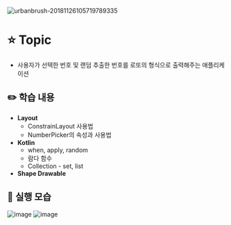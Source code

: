 
![urbanbrush-20181126105719789335](https://user-images.githubusercontent.com/89020936/158767282-2939b189-8dae-45b1-8954-1552ad3b6c7a.png)

# ⭐ Topic

- 사용자가 선택한 번호 및 랜덤 추출한 번호를 로또의 형식으로 출력해주는 애플리케이션

## ✏️ 학습 내용

- **Layout**
    - ConstrainLayout 사용법
    - NumberPicker의 속성과 사용법
- **Kotlin**
    - when, apply, random
    - 람다 함수
    - Collection - set, list
- **Shape Drawable**

## 📲 실행 모습
![image](https://user-images.githubusercontent.com/89020936/158767360-edebbe33-6bc6-4bb0-b049-57a59858c171.png)
![image](https://user-images.githubusercontent.com/89020936/158767436-249ec163-4c39-42b9-b115-ca97712cb8ee.png)
